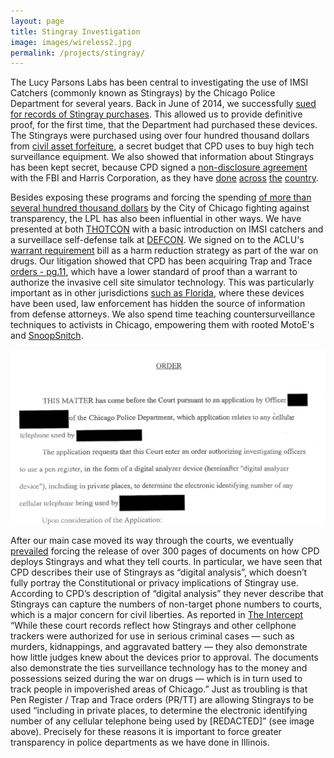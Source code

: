 ```yaml
---
layout: page
title: Stingray Investigation
image: images/wireless2.jpg
permalink: /projects/stingray/
---
```


The Lucy Parsons Labs has been central to investigating the use of IMSI Catchers (commonly known as Stingrays) by the Chicago Police Department for several years. Back in June of 2014, we successfully [sued for records of Stingray purchases](http://arstechnica.com/tech-policy/2014/06/is-chicago-using-cell-tracking-devices-one-man-tries-to-find-out/). This allowed us to provide definitive proof, for the first time, that the Department had purchased these devices. The Stingrays were purchased using over four hundred thousand dollars from [civil asset forfeiture](http://www.chicagoreader.com/chicago/police-department-civil-forfeiture-investigation/Content?oid=23728922), a secret budget that CPD uses to buy high tech surveillance equipment. We also showed that information about Stingrays has been kept secret, because CPD signed a [non-disclosure agreement](https://www.scribd.com/document/272326979/CPD-Hailstorm-NDA) with the FBI and Harris Corporation,  as they have [done](https://www.cehrp.org/non-disclosure-agreements-between-fbi-and-local-law-enforcement/) [across](https://www.techdirt.com/articles/20151006/07585432448/tacoma-police-sued-over-heavily-redacted-stingray-non-disclosure-agreement.shtml) [the](https://www.wired.com/2014/03/harris-stingray-nda/) [country](http://arstechnica.com/tech-policy/2015/05/fbi-now-claims-its-stingray-nda-means-the-opposite-of-what-it-says/).

Besides exposing these programs and forcing the spending [of more than several hundred thousand dollars](https://www.rt.com/usa/247597-chicago-police-stingray-costs/) by the City of Chicago fighting against transparency, the LPL has also been influential in other ways. We have presented at both [THOTCON](https://github.com/freddymartinez9/securitytalks/tree/master/Thotcon/) with a basic introduction on IMSI catchers and a surveillace self-defense talk at [DEFCON](https://www.youtube.com/embed/JyTb5mJOYLo). We signed on to the ACLU's [warrant requirement](https://lucyparsonslabs.com/stingray/stingraybill/) bill as a harm reduction strategy as part of the war on drugs. Our litigation showed that CPD has been acquiring Trap and Trace [orders - pg.11](https://www.scribd.com/doc/295163479/CPD-Denied-motion-to-dismiss), which have a lower standard of proof than a warrant to authorize the invasive cell site simulator technology. This was particularly important as in other jurisdictions [such as Florida](http://arstechnica.com/tech-policy/2014/06/illinois-spent-over-250000-on-covert-cellular-tracking-equipment/), where these devices have been used, law enforcement has hidden the source of information from defense attorneys. We also spend time teaching countersurveillance techniques to activists in Chicago, empowering them with rooted MotoE's and [SnoopSnitch](https://lucyparsonslabs.com/stingray/IMSI-Catching-Catching/).

![private](/images/privateresidence.png)

After our main case moved its way through the courts, we eventually [prevailed](https://lucyparsonslabs.com/foia/StingrayWin/) forcing the release of over 300 pages of documents on how CPD deploys Stingrays and what they tell courts. In particular, we have seen that CPD describes their use of Stingrays as “digital analysis”, which doesn’t fully portray the Constitutional or privacy implications of Stingray use. According to CPD’s description of “digital analysis” they never describe that Stingrays can capture the numbers of non-target phone numbers to courts, which is a major concern for civil liberties. As reported in [The Intercept](https://theintercept.com/2016/10/18/how-chicago-police-convinced-courts-to-let-them-track-cellphones-without-a-warrant/) “While these court records reflect how Stingrays and other cellphone trackers were authorized for use in serious criminal cases — such as murders, kidnappings, and aggravated battery — they also demonstrate how little judges knew about the devices prior to approval. The documents also demonstrate the ties surveillance technology has to the money and possessions seized during the war on drugs — which is in turn used to track people in impoverished areas of Chicago.” Just as troubling is that Pen Register / Trap and Trace orders (PR/TT) are allowing Stingrays to be used “including in private places, to determine the electronic identifying number of any cellular telephone being used by [REDACTED]” (see image above). Precisely for these reasons it is important to force greater transparency in police departments as we have done in Illinois. 
